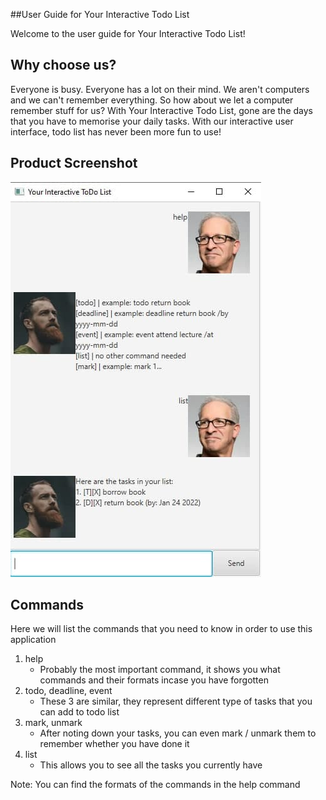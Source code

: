 ##User Guide for Your Interactive Todo List

Welcome to the user guide for Your Interactive Todo List!

## Why choose us?

Everyone is busy. Everyone has a lot on their mind. We aren't computers and we can't remember everything. So how about we let a computer remember stuff for us? With Your Interactive Todo List, gone are the days that you have to memorise your daily tasks. With our interactive user interface, todo list has never been more fun to use!

## Product Screenshot
![Your Interactive Todo List](./Ui.png)

## Commands

Here we will list the commands that you need to know in order to use this application

1. help
    - Probably the most important command, it shows you what commands and their formats incase you have forgotten
2. todo, deadline, event
    - These 3 are similar, they represent different type of tasks that you can add to todo list
3. mark, unmark
    - After noting down your tasks, you can even mark / unmark them to remember whether you have done it
4. list
    - This allows you to see all the tasks you currently have

Note: You can find the formats of the commands in the help command
